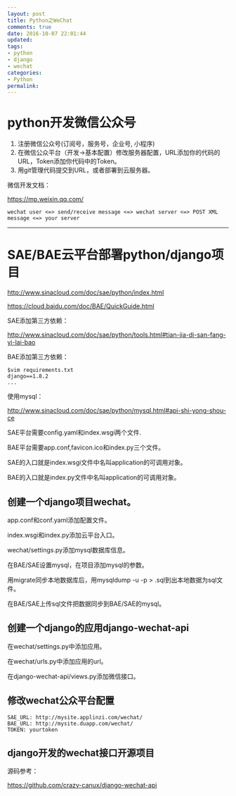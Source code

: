 ```yaml
---
layout: post
title: Python之WeChat
comments: true
date: 2016-10-07 22:01:44
updated:
tags:
- python
- django
- wechat
categories:
- Python
permalink:
---
```


# python开发微信公众号

1. 注册微信公众号(订阅号，服务号，企业号, 小程序)
2. 在微信公众平台（开发->基本配置）修改服务器配置，URL添加你的代码的URL，Token添加你代码中的Token。
3. 用git管理代码提交到URL，或者部署到云服务器。

微信开发文档：

<https://mp.weixin.qq.com/>

    wechat user <=> send/receive message <=> wechat server <=> POST XML message <=> your server

***

# SAE/BAE云平台部署python/django项目

<http://www.sinacloud.com/doc/sae/python/index.html>

<https://cloud.baidu.com/doc/BAE/QuickGuide.html>

SAE添加第三方依赖：

<http://www.sinacloud.com/doc/sae/python/tools.html#tian-jia-di-san-fang-yi-lai-bao>

BAE添加第三方依赖：

    $vim requirements.txt
    django==1.8.2
    ...

使用mysql：

<http://www.sinacloud.com/doc/sae/python/mysql.html#api-shi-yong-shou-ce>

SAE平台需要config.yaml和index.wsgi两个文件.

BAE平台需要app.conf,favicon.ico和index.py三个文件。

SAE的入口就是index.wsgi文件中名叫application的可调用对象。

BAE的入口就是index.py文件中名叫application的可调用对象。

## 创建一个django项目wechat。

app.conf和conf.yaml添加配置文件。

index.wsgi和index.py添加云平台入口。

wechat/settings.py添加mysql数据库信息。

在BAE/SAE设置mysql，在项目添加mysql的参数。

用migrate同步本地数据库后，用mysqldump -u <username> -p <databasename> > <filename>.sql到出本地数据为sql文件。

在BAE/SAE上传sql文件把数据同步到BAE/SAE的mysql。

## 创建一个django的应用django-wechat-api

在wechat/settings.py中添加应用。

在wechat/urls.py中添加应用的url。

在django-wechat-api/views.py添加微信接口。

## 修改wechat公众平台配置

    SAE_URL: http://mysite.applinzi.com/wechat/
    BAE_URL: http://mysite.duapp.com/wechat/
    TOKEN: yourtoken

## django开发的wechat接口开源项目

源码参考：

<https://github.com/crazy-canux/django-wechat-api>

